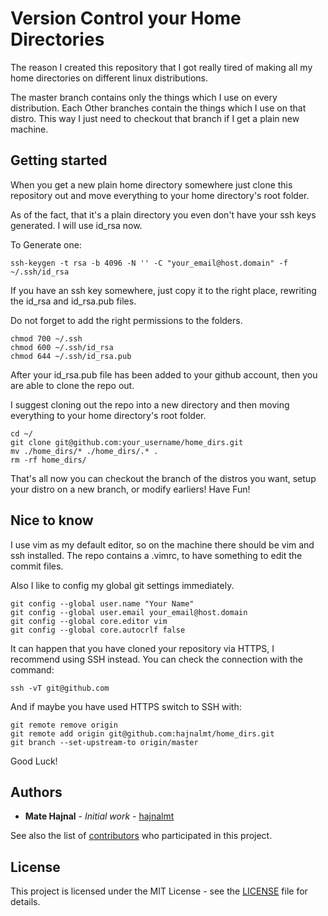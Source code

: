 # Version Control your Home Directories
The reason I created this repository that I got really tired of making all my
home directories on different linux distributions.

The master branch contains only the things which I use on every distribution.
Each Other branches contain the things which I use on that distro.
This way I just need to checkout that branch if I get a plain new machine. 

## Getting started
When you get a new plain home directory somewhere just clone this repository
out and move everything to your home directory's root folder.

As of the fact, that it's a plain directory you even don't have your ssh keys
 generated.
I will use id_rsa now.

To Generate one:
```
ssh-keygen -t rsa -b 4096 -N '' -C "your_email@host.domain" -f ~/.ssh/id_rsa
```

If you have an ssh key somewhere, just copy it to the right place, rewriting
the id_rsa and id_rsa.pub files.

Do not forget to add the right permissions to the folders.

```
chmod 700 ~/.ssh
chmod 600 ~/.ssh/id_rsa
chmod 644 ~/.ssh/id_rsa.pub
```

After your id_rsa.pub file has been added to your github account, then you
are able to clone the repo out.

I suggest cloning out the repo into a new directory and then moving
everything to your home directory's root folder.

```
cd ~/
git clone git@github.com:your_username/home_dirs.git
mv ./home_dirs/* ./home_dirs/.* .
rm -rf home_dirs/
```

That's all now you can checkout the branch of the distros you want,
setup your distro on a new branch, or modify earliers!
Have Fun!

## Nice to know
I use vim as my default editor, so on the machine there should be vim and
ssh installed. 
The repo contains a .vimrc, to have something to edit the commit files.

Also I like to config my global git settings immediately.
```
git config --global user.name "Your Name"
git config --global user.email your_email@host.domain
git config --global core.editor vim
git config --global core.autocrlf false
```

It can happen that you have cloned your repository via HTTPS, I recommend
using SSH instead.
You can check the connection with the command:
```
ssh -vT git@github.com
```

And if maybe you have used HTTPS switch to SSH with:
```
git remote remove origin
git remote add origin git@github.com:hajnalmt/home_dirs.git
git branch --set-upstream-to origin/master
```
Good Luck!

## Authors
* **Mate Hajnal** - *Initial work* - [hajnalmt](https://github.com/hajnalmt)

See also the list of
[contributors](https://github.com/hajnalmt/home_dirs/graphs/contributors)
who participated in this project.

## License
This project is licensed under the MIT License - see the [LICENSE](LICENSE)
file for details.
